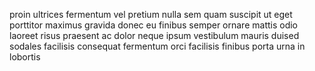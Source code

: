 proin ultrices fermentum vel pretium nulla sem quam suscipit ut eget porttitor
maximus gravida donec eu finibus semper ornare mattis odio laoreet risus
praesent ac dolor neque ipsum vestibulum mauris duised sodales facilisis
consequat fermentum orci facilisis finibus porta urna in lobortis